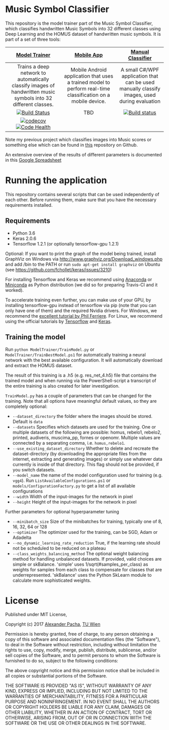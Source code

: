 # Music Symbol Classifier

This repository is the model trainer part of the Music Symbol Classifier, which classifies handwritten Music Symbols into 32 different classes using Deep Learning and the HOMUS dataset of handwritten music symbols. It is part of a set of three tools:

|[Model Trainer](https://github.com/apacha/MusicSymbolClassifier)|[Mobile App](https://github.com/apacha/MobileMusicSymbolClassifier)|[Manual Classifier](https://github.com/apacha/ManualMusicSymbolClassifier)|
|:----:|:-----:|:-----:|
|Trains a deep network to automatically classify images of handwritten music symbols into 32 different classes.|Mobile Android application that uses a trained model to perform real-time classification on a mobile device.|A small C#/WPF application that can be used manually classify images, used during evaluation|
|[![Build Status](https://travis-ci.org/apacha/MusicSymbolClassifier.svg?branch=master)](https://travis-ci.org/apacha/MusicSymbolClassifier)|TBD|[![Build status](https://ci.appveyor.com/api/projects/status/2lxb6eg6qnfj9jq5?svg=true)](https://ci.appveyor.com/project/apacha/manualmusicsymbolclassifier)|
|[![codecov](https://codecov.io/gh/apacha/MusicSymbolClassifier/branch/master/graph/badge.svg)](https://codecov.io/gh/apacha/MusicSymbolClassifier) [![Code Health](https://landscape.io/github/apacha/MusicSymbolClassifier/master/landscape.svg?style=flat)](https://landscape.io/github/apacha/MusicSymbolClassifier/master)|||

Note my previous project which classifies images into Music scores or something else which can be found in [this](https://github.com/apacha/MusicScoreClassifier) repository on Github.

An extensive overview of the results of different parameters is documented in this [Google Spreadsheet](https://docs.google.com/spreadsheets/d/1D9kHRhrOBogcrr5ko1DleCnHVKGGNkwbBc6_mnfA6XE/edit?usp=sharing)


# Running the application
This repository contains several scripts that can be used independently of each other. 
Before running them, make sure that you have the necessary requirements installed. 

## Requirements

- Python 3.6
- Keras 2.0.6
- Tensorflow 1.2.1 (or optionally tensorflow-gpu 1.2.1)

Optional: If you want to print the graph of the model being trained, install GraphViz on Windows via http://www.graphviz.org/Download_windows.php and add /bin to the PATH or run `sudo apt-get install graphviz` on Ubuntu (see https://github.com/fchollet/keras/issues/3210)

For installing Tensorflow and Keras we recommend using [Anaconda](https://www.continuum.io/downloads) or 
[Miniconda](https://conda.io/miniconda.html) as Python distribution (we did so for preparing Travis-CI and it worked).

To accelerate training even further, you can make use of your GPU, by installing tensorflow-gpu instead of tensorflow
via pip (note that you can only have one of them) and the required Nvidia drivers. For Windows, we recommend the
[excellent tutorial by Phil Ferriere](https://github.com/philferriere/dlwin). For Linux, we recommend using the
 official tutorials by [Tensorflow](https://www.tensorflow.org/install/) and [Keras](https://keras.io/#installation).

## Training the model

Run `python ModelTrainer/TrainModel.py` or `ModelTrainer/TrainBestModel.ps1` for automatically training a neural network with the best available configuration. It will automatically download and extract the HOMUS dataset.

The result of this training is a .h5 (e.g. res_net_4.h5) file that contains the trained model and when running via the PowerShell-script a transcript of the entire training is also created for later investigation.

`TrainModel.py` has a couple of parameters that can be changed for the training. Note that all options have meaningful default values, so they are completely optional:

- `--dataset_directory` the folder where the images should be stored. Default is `data`
- `--datasets` Specifies which datasets are used for the training. One or multiple datasets of the following are possible: homus, rebelo1, rebelo2, printed, audiveris, muscima_pp, fornes or openomr. Multiple values are connected by a separating comma, i.e. `homus,rebelo1`.
- `--use_existing_dataset_directory` Whether to delete and recreate the dataset-directory (by downloading the appropriate files from the internet, extracting and generating images) or simply use whatever data currently is inside of that directory. This flag should not be provided, if you switch datasets.
- `--model_name` the name of the model configuration used for training (e.g. `vgg4`). Run `ListAvailableConfigurations.ps1` or `models/ConfigurationFactory.py` to get a list of all available configurations
- `--width` Width of the input-images for the network in pixel
- `--height` Height of the input-images for the network in pixel

Further parameters for optional hyperparameter tuning

- `--minibatch_size` Size of the minibatches for training, typically one of 8, 16, 32, 64 or 128
- `--optimizer` The optimizer used for the training, can be SGD, Adam or Adadelta
- `--no_dynamic_learning_rate_reduction` True, if the learning rate should not be scheduled to be reduced on a plateau
- `--class_weights_balancing_method` The optional weight balancing method for handling unbalanced datasets. If provided, valid choices are simple or skBalance. 'simple' uses 1/sqrt(#samples_per_class) as weights for samples from each class to compensate for classes that are underrepresented. 'skBalance' uses the Python SkLearn module to calculate more sophisticated weights.



# License

Published under MIT License,

Copyright (c) 2017 [Alexander Pacha](http://alexanderpacha.com), [TU Wien](https://www.ims.tuwien.ac.at/people/alexander-pacha)

Permission is hereby granted, free of charge, to any person obtaining a copy
of this software and associated documentation files (the "Software"), to deal
in the Software without restriction, including without limitation the rights
to use, copy, modify, merge, publish, distribute, sublicense, and/or sell
copies of the Software, and to permit persons to whom the Software is
furnished to do so, subject to the following conditions:

The above copyright notice and this permission notice shall be included in all
copies or substantial portions of the Software.

THE SOFTWARE IS PROVIDED "AS IS", WITHOUT WARRANTY OF ANY KIND, EXPRESS OR
IMPLIED, INCLUDING BUT NOT LIMITED TO THE WARRANTIES OF MERCHANTABILITY,
FITNESS FOR A PARTICULAR PURPOSE AND NONINFRINGEMENT. IN NO EVENT SHALL THE
AUTHORS OR COPYRIGHT HOLDERS BE LIABLE FOR ANY CLAIM, DAMAGES OR OTHER
LIABILITY, WHETHER IN AN ACTION OF CONTRACT, TORT OR OTHERWISE, ARISING FROM,
OUT OF OR IN CONNECTION WITH THE SOFTWARE OR THE USE OR OTHER DEALINGS IN THE
SOFTWARE.
